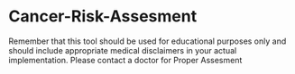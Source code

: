 # Cancer-Risk-Assesment
Remember that this tool should be used for educational purposes only and should include appropriate medical disclaimers in your actual implementation. Please contact a doctor for Proper Assesment
